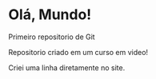 # Olá, Mundo!
 Primeiro repositorio de Git

 Repositorio criado em um curso em video!

Criei uma linha diretamente no site.
